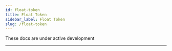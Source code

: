 ```yaml
---
id: float-token
title: Float Token
sidebar_label: Float Token
slug: /float-token
---
```


These docs are under active development

---
